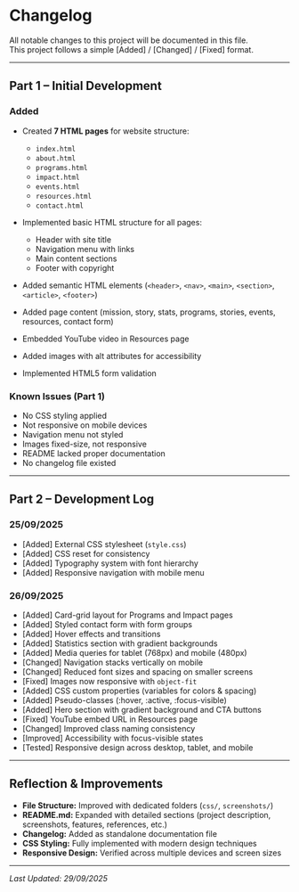 # Changelog

All notable changes to this project will be documented in this file.  
This project follows a simple [Added] / [Changed] / [Fixed] format.

---

## Part 1 – Initial Development

### Added
- Created **7 HTML pages** for website structure:
  - `index.html`  
  - `about.html`  
  - `programs.html`  
  - `impact.html`  
  - `events.html`  
  - `resources.html`  
  - `contact.html`  

- Implemented basic HTML structure for all pages:
  - Header with site title  
  - Navigation menu with links  
  - Main content sections  
  - Footer with copyright  

- Added semantic HTML elements (`<header>`, `<nav>`, `<main>`, `<section>`, `<article>`, `<footer>`)  
- Added page content (mission, story, stats, programs, stories, events, resources, contact form)  
- Embedded YouTube video in Resources page  
- Added images with alt attributes for accessibility  
- Implemented HTML5 form validation  

### Known Issues (Part 1)
- No CSS styling applied  
- Not responsive on mobile devices  
- Navigation menu not styled  
- Images fixed-size, not responsive  
- README lacked proper documentation  
- No changelog file existed  

---

## Part 2 – Development Log

### 25/09/2025
- [Added] External CSS stylesheet (`style.css`)  
- [Added] CSS reset for consistency  
- [Added] Typography system with font hierarchy  
- [Added] Responsive navigation with mobile menu  

### 26/09/2025
- [Added] Card-grid layout for Programs and Impact pages  
- [Added] Styled contact form with form groups  
- [Added] Hover effects and transitions  
- [Added] Statistics section with gradient backgrounds  
- [Added] Media queries for tablet (768px) and mobile (480px)  
- [Changed] Navigation stacks vertically on mobile  
- [Changed] Reduced font sizes and spacing on smaller screens  
- [Fixed] Images now responsive with `object-fit`  
- [Added] CSS custom properties (variables for colors & spacing)  
- [Added] Pseudo-classes (:hover, :active, :focus-visible)  
- [Added] Hero section with gradient background and CTA buttons  
- [Fixed] YouTube embed URL in Resources page  
- [Changed] Improved class naming consistency  
- [Improved] Accessibility with focus-visible states  
- [Tested] Responsive design across desktop, tablet, and mobile  

---

## Reflection & Improvements
- **File Structure:** Improved with dedicated folders (`css/`, `screenshots/`)  
- **README.md:** Expanded with detailed sections (project description, screenshots, features, references, etc.)  
- **Changelog:** Added as standalone documentation file  
- **CSS Styling:** Fully implemented with modern design techniques  
- **Responsive Design:** Verified across multiple devices and screen sizes  

---

_Last Updated: 29/09/2025_  
